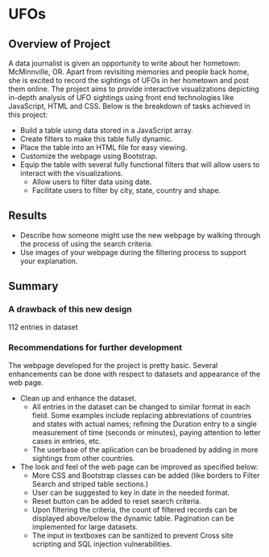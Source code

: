 # UFOs

## Overview of Project
A data journalist is given an opportunity to write about her hometown: McMinnville, OR. Apart from revisiting memories and people back home, she is excited to record the sightings of UFOs in her hometown and post them online. The project aims to provide interactive visualizations depicting in-depth analysis of UFO sightings using front end technologies like JavaScript, HTML and CSS. Below is the breakdown of tasks achieved in this project: 

- Build a table using data stored in a JavaScript array.
- Create filters to make this table fully dynamic.
- Place the table into an HTML file for easy viewing.
- Customize the webpage using Bootstrap.
- Equip the table with several fully functional filters that will allow users to interact with the visualizations.
  - Allow users to filter data using date.
  - Facilitate users to filter by city, state, country and shape.

## Results

- Describe how someone might use the new webpage by walking through the process of using the search criteria. 
- Use images of your webpage during the filtering process to support your explanation.

## Summary

### A drawback of this new design
112 entries in dataset

### Recommendations for further development

The webpage developed for the project is pretty basic. Several enhancements can be done with respect to datasets and appearance of the web page.
- Clean up and enhance the dataset.
  - All entries in the dataset can be changed to similar format in each field. Some examples include replacing abbreviations of countries and states with  actual names; refining the Duration entry to a single measurement of time (seconds or minutes), paying attention to letter cases in entries, etc.
  - The userbase of the aplication can be broadened by adding in more sightings from other countries.
- The look and feel of the web page can be improved as specified below:
  - More CSS and Bootstrap classes can be added (like borders to Filter Search and striped table sections.)
  - User can be suggested to key in date in the needed format.
  - Reset button can be added to reset search criteria. 
  - Upon filtering the criteria, the count of filtered records can be displayed above/below the dynamic table. Pagination can be implemented for large datasets.
  - The input in textboxes can be sanitized to prevent Cross site scripting and SQL injection vulnerabilities.
